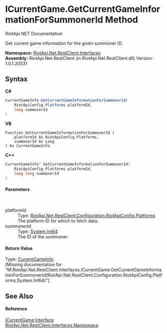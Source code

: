 # ICurrentGame.GetCurrentGameInformationForSummonerId Method 
RiotApi.NET Documentation 

Get current game information for the given summoner ID.

**Namespace:**&nbsp;<a href="48cda41f-0d73-abf8-ab33-13ac48004c66">RiotApi.Net.RestClient.Interfaces</a><br />**Assembly:**&nbsp;RiotApi.Net.RestClient (in RiotApi.Net.RestClient.dll) Version: 1.0.1.20531

## Syntax

**C#**<br />
``` C#
CurrentGameInfo GetCurrentGameInformationForSummonerId(
	RiotApiConfig.Platforms platformId,
	long summonerId
)
```

**VB**<br />
``` VB
Function GetCurrentGameInformationForSummonerId ( 
	platformId As RiotApiConfig.Platforms,
	summonerId As Long
) As CurrentGameInfo
```

**C++**<br />
``` C++
CurrentGameInfo^ GetCurrentGameInformationForSummonerId(
	RiotApiConfig.Platforms platformId, 
	long long summonerId
)
```


#### Parameters
&nbsp;<dl><dt>platformId</dt><dd>Type: <a href="dbc7e2a0-ba96-6278-40b9-560a7a03f0b1">RiotApi.Net.RestClient.Configuration.RiotApiConfig.Platforms</a><br />The platform ID for which to fetch data.</dd><dt>summonerId</dt><dd>Type: <a href="http://msdn2.microsoft.com/en-us/library/6yy583ek" target="_blank">System.Int64</a><br />The ID of the summoner.</dd></dl>

#### Return Value
Type: <a href="4d648d63-da25-8955-34ed-b81697d04494">CurrentGameInfo</a><br />\[Missing <returns> documentation for "M:RiotApi.Net.RestClient.Interfaces.ICurrentGame.GetCurrentGameInformationForSummonerId(RiotApi.Net.RestClient.Configuration.RiotApiConfig.Platforms,System.Int64)"\]

## See Also


#### Reference
<a href="e3151200-bf88-bec4-34eb-b72b3943ebb5">ICurrentGame Interface</a><br /><a href="48cda41f-0d73-abf8-ab33-13ac48004c66">RiotApi.Net.RestClient.Interfaces Namespace</a><br />